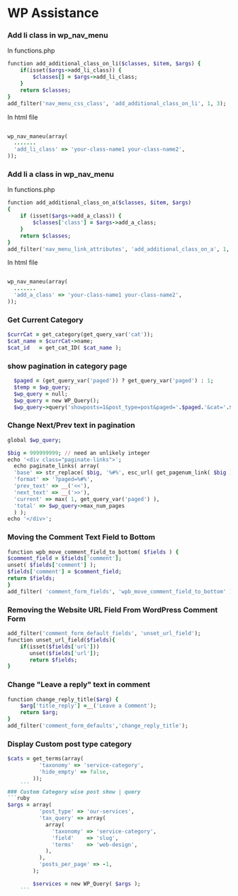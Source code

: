 # WP Assistance

### Add li class in wp_nav_menu
In functions.php 
```ruby
function add_additional_class_on_li($classes, $item, $args) {
    if(isset($args->add_li_class)) {
        $classes[] = $args->add_li_class;
    }
    return $classes;
}
add_filter('nav_menu_css_class', 'add_additional_class_on_li', 1, 3);
```
In html file
``` ruby

wp_nav_maneu(array(
  .......
  'add_li_class' => 'your-class-name1 your-class-name2',
));

```

### Add li a class in wp_nav_menu
In functions.php 
```ruby
function add_additional_class_on_a($classes, $item, $args)
{
    if (isset($args->add_a_class)) {
        $classes['class'] = $args->add_a_class;
    }
    return $classes;
}
add_filter('nav_menu_link_attributes', 'add_additional_class_on_a', 1, 3);

```
In html file
```ruby

wp_nav_maneu(array(
  .......
  'add_a_class' => 'your-class-name1 your-class-name2',
));

```

### Get Current Category
```ruby
$currCat = get_category(get_query_var('cat'));
$cat_name = $currCat->name;  
$cat_id   = get_cat_ID( $cat_name );
```

### show pagination in category page
```ruby
  $paged = (get_query_var('paged')) ? get_query_var('paged') : 1;
  $temp = $wp_query;
  $wp_query = null;
  $wp_query = new WP_Query();
  $wp_query->query('showposts=1&post_type=post&paged='.$paged.'&cat='.$cat_id);
  ```
  
  ### Change Next/Prev text in pagination
  ```ruby
  global $wp_query;
 
  $big = 999999999; // need an unlikely integer
  echo '<div class="paginate-links">';
    echo paginate_links( array(
    'base' => str_replace( $big, '%#%', esc_url( get_pagenum_link( $big ) ) ),
    'format' => '?paged=%#%',
    'prev_text' => __('<<'),
    'next_text' => __('>>'),
    'current' => max( 1, get_query_var('paged') ),
    'total' => $wp_query->max_num_pages
    ) );
  echo '</div>';
  ```
### Moving the Comment Text Field to Bottom
```ruby
function wpb_move_comment_field_to_bottom( $fields ) {
$comment_field = $fields['comment'];
unset( $fields['comment'] );
$fields['comment'] = $comment_field;
return $fields;
}
add_filter( 'comment_form_fields', 'wpb_move_comment_field_to_bottom' );
```

### Removing the Website URL Field From WordPress Comment Form
```ruby
add_filter('comment_form_default_fields', 'unset_url_field');
function unset_url_field($fields){
    if(isset($fields['url']))
       unset($fields['url']);
       return $fields;
}
```

### Change "Leave a reply" text in comment
```ruby
function change_reply_title($arg) {
	$arg['title_reply'] =__('Leave a Comment');
	return $arg;
}
add_filter('comment_form_defaults','change_reply_title');
```

### Display Custom post type category

```ruby
$cats = get_terms(array(
          'taxonomy' => 'service-category',
          'hide_empty' => false,
        ));
	```
### Custom Category wise post show | query
```ruby
$args = array(
          'post_type' => 'our-services',
          'tax_query' => array(
            array(
              'taxonomy' => 'service-category',
              'field'    => 'slug',
              'terms'    => 'web-design',
            ),
          ),
          'posts_per_page' => -1,
        );

        $services = new WP_Query( $args );
	```

